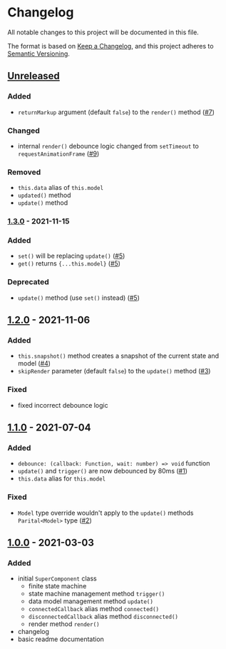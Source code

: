 # Changelog

All notable changes to this project will be documented in this file.

The format is based on [Keep a Changelog](https://keepachangelog.com/en/1.0.0/),
and this project adheres to [Semantic Versioning](https://semver.org/spec/v2.0.0.html).

## [Unreleased]

### Added

- `returnMarkup` argument (default `false`) to the `render()` method ([#7](https://github.com/codewithkyle/supercomponent/issues/7))

### Changed

- internal `render()` debounce logic changed from `setTimeout` to `requestAnimationFrame` ([#9](https://github.com/codewithkyle/supercomponent/issues/9))

### Removed

- `this.data` alias of `this.model`
- `updated()` method
- `update()` method

### [1.3.0] - 2021-11-15

### Added

- `set()` will be replacing `update()` ([#5](https://github.com/codewithkyle/supercomponent/issues/5))
- `get()` returns `{...this.model}` ([#5](https://github.com/codewithkyle/supercomponent/issues/5))

### Deprecated

- `update()` method (use `set()` instead) ([#5](https://github.com/codewithkyle/supercomponent/issues/5))

## [1.2.0] - 2021-11-06

### Added

- `this.snapshot()` method creates a snapshot of the current state and model ([#4](https://github.com/codewithkyle/supercomponent/issues/4))
- `skipRender` parameter (default `false`) to the `update()` method ([#3](https://github.com/codewithkyle/supercomponent/issues/3))

### Fixed

- fixed incorrect debounce logic

## [1.1.0] - 2021-07-04

### Added

- `debounce: (callback: Function, wait: number) => void` function
- `update()` and `trigger()` are now debounced by 80ms ([#1](https://github.com/codewithkyle/supercomponent/issues/1))
- `this.data` alias for `this.model`

### Fixed

- `Model` type override wouldn't apply to the `update()` methods `Parital<Model>` type ([#2](https://github.com/codewithkyle/supercomponent/issues/2))

## [1.0.0] - 2021-03-03

### Added

- initial `SuperComponent` class
    - finite state machine
    - state machine management method `trigger()`
    - data model management method `update()`
    - `connectedCallback` alias method `connected()`
    - `disconnectedCallback` alias method `disconnected()`
    - render method `render()`
- changelog
- basic readme documentation

[Unreleased]: https://github.com/codewithkyle/supercomponent/compare/v1.3.0...HEAD
[1.3.0]: https://github.com/codewithkyle/supercomponent/compare/v1.2.0...v1.3.0
[1.2.0]: https://github.com/codewithkyle/supercomponent/compare/v1.1.0...v1.2.0
[1.1.0]: https://github.com/codewithkyle/supercomponent/compare/v1.0.0...v1.1.0
[1.0.0]: https://github.com/codewithkyle/supercomponent/releases/tag/v1.0.0
